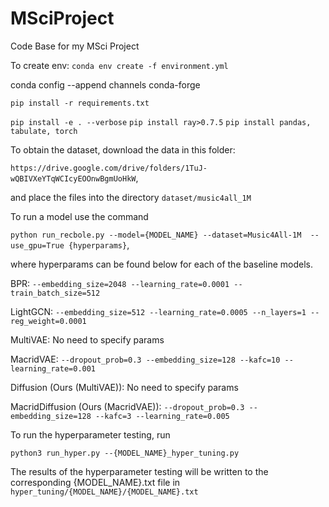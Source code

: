 # MSciProject
Code Base for my MSci Project

To create env:
`conda env create -f environment.yml`

conda config --append channels conda-forge

`pip install -r requirements.txt`

`pip install -e . --verbose`
`pip install ray>0.7.5`
`pip install pandas, tabulate, torch`

To obtain the dataset, download the data in this folder:

`https://drive.google.com/drive/folders/1TuJ-wQBIVXeYTqWCIcyEOOnwBgmUoHkW`,

and place the files into the directory `dataset/music4all_1M`


To run a model use the command

`python run_recbole.py --model={MODEL_NAME} --dataset=Music4All-1M  --use_gpu=True {hyperparams}`,

where hyperparams can be found below for each of the baseline models.

BPR: `--embedding_size=2048 --learning_rate=0.0001 --train_batch_size=512`

LightGCN: `--embedding_size=512 --learning_rate=0.0005 --n_layers=1 --reg_weight=0.0001`

MultiVAE: No need to specify params

MacridVAE: `--dropout_prob=0.3 --embedding_size=128 --kafc=10 --learning_rate=0.001`

Diffusion (Ours (MultiVAE)): No need to specify params

MacridDiffusion (Ours (MacridVAE)): `--dropout_prob=0.3 --embedding_size=128 --kafc=3 --learning_rate=0.005`


To run the hyperparameter testing, run

`python3 run_hyper.py --{MODEL_NAME}_hyper_tuning.py`

The results of the hyperparameter testing will be written to the corresponding {MODEL_NAME}.txt file in `hyper_tuning/{MODEL_NAME}/{MODEL_NAME}.txt`
